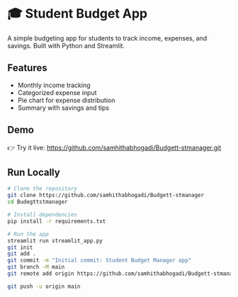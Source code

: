 # 🎓 Student Budget App

A simple budgeting app for students to track income, expenses, and savings. Built with Python and Streamlit.

## Features
- Monthly income tracking
- Categorized expense input
- Pie chart for expense distribution
- Summary with savings and tips

## Demo
👉 Try it live: https://github.com/samhithabhogadi/Budgett-stmanager.git

## Run Locally

```bash
# Clone the repository
git clone https://github.com/samhithabhogadi/Budgett-stmanager
cd Budegttstmanager

# Install dependencies
pip install -r requirements.txt

# Run the app
streamlit run streamlit_app.py
git init
git add .
git commit -m "Initial commit: Student Budget Manager app"
git branch -M main
git remote add origin https://github.com/samhithabhogadi/Budgett-stmanager

git push -u origin main
